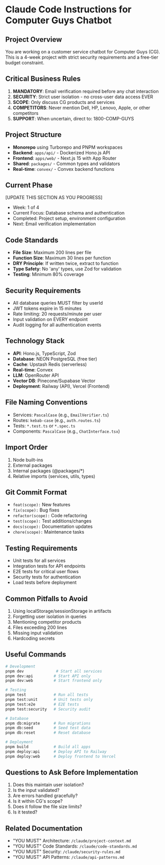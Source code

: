 # Claude Code Instructions for Computer Guys Chatbot

## Project Overview

You are working on a customer service chatbot for Computer Guys (CG). This is a 4-week project with strict security requirements and a free-tier budget constraint.

## Critical Business Rules

1. **MANDATORY**: Email verification required before any chat interaction
2. **SECURITY**: Strict user isolation - no cross-user data access EVER
3. **SCOPE**: Only discuss CG products and services
4. **COMPETITORS**: Never mention Dell, HP, Lenovo, Apple, or other competitors
5. **SUPPORT**: When uncertain, direct to: 1800-COMP-GUYS

## Project Structure

- **Monorepo** using Turborepo and PNPM workspaces
- **Backend**: `apps/api/` - Dockerized Hono.js API
- **Frontend**: `apps/web/` - Next.js 15 with App Router
- **Shared**: `packages/` - Common types and validators
- **Real-time**: `convex/` - Convex backend functions

## Current Phase

[UPDATE THIS SECTION AS YOU PROGRESS]

- Week: 1 of 4
- Current Focus: Database schema and authentication
- Completed: Project setup, environment configuration
- Next: Email verification implementation

## Code Standards

- **File Size**: Maximum 200 lines per file
- **Function Size**: Maximum 30 lines per function
- **DRY Principle**: If written twice, extract to function
- **Type Safety**: No 'any' types, use Zod for validation
- **Testing**: Minimum 80% coverage

## Security Requirements

- All database queries MUST filter by userId
- JWT tokens expire in 15 minutes
- Rate limiting: 20 requests/minute per user
- Input validation on EVERY endpoint
- Audit logging for all authentication events

## Technology Stack

- **API**: Hono.js, TypeScript, Zod
- **Database**: NEON PostgreSQL (free tier)
- **Cache**: Upstash Redis (serverless)
- **Real-time**: Convex
- **LLM**: OpenRouter API
- **Vector DB**: Pinecone/Supabase Vector
- **Deployment**: Railway (API), Vercel (Frontend)

## File Naming Conventions

- Services: `PascalCase` (e.g., `EmailVerifier.ts`)
- Routes: `kebab-case` (e.g., `auth.routes.ts`)
- Tests: `*.test.ts` or `*.spec.ts`
- Components: `PascalCase` (e.g., `ChatInterface.tsx`)

## Import Order

1. Node built-ins
2. External packages
3. Internal packages (@packages/\*)
4. Relative imports (services, utils, types)

## Git Commit Format

- `feat(scope):` New features
- `fix(scope):` Bug fixes
- `refactor(scope):` Code refactoring
- `test(scope):` Test additions/changes
- `docs(scope):` Documentation updates
- `chore(scope):` Maintenance tasks

## Testing Requirements

- Unit tests for all services
- Integration tests for API endpoints
- E2E tests for critical user flows
- Security tests for authentication
- Load tests before deployment

## Common Pitfalls to Avoid

1. Using localStorage/sessionStorage in artifacts
2. Forgetting user isolation in queries
3. Mentioning competitor products
4. Files exceeding 200 lines
5. Missing input validation
6. Hardcoding secrets

## Useful Commands

```bash
# Development
pnpm dev              # Start all services
pnpm dev:api         # Start API only
pnpm dev:web         # Start frontend only

# Testing
pnpm test            # Run all tests
pnpm test:unit       # Unit tests only
pnpm test:e2e        # E2E tests
pnpm test:security   # Security audit

# Database
pnpm db:migrate      # Run migrations
pnpm db:seed         # Seed test data
pnpm db:reset        # Reset database

# Deployment
pnpm build           # Build all apps
pnpm deploy:api      # Deploy API to Railway
pnpm deploy:web      # Deploy frontend to Vercel
```

## Questions to Ask Before Implementation

1. Does this maintain user isolation?
2. Is the input validated?
3. Are errors handled gracefully?
4. Is it within CG's scope?
5. Does it follow the file size limits?
6. Is it tested?

## Related Documentation

- "YOU MUST" Architecture: `/claude/project-context.md`
- "YOU MUST" Code Standards: `/claude/code-standards.md`
- "YOU MUST" Security: `/claude/security-rules.md`
- "YOU MUST" API Patterns: `/claude/api-patterns.md`
